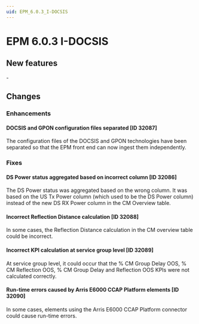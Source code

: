 ```yaml
---
uid: EPM_6.0.3_I-DOCSIS
---
```


# EPM 6.0.3 I-DOCSIS

## New features

\-

## Changes

### Enhancements

#### DOCSIS and GPON configuration files separated \[ID 32087\]

The configuration files of the DOCSIS and GPON technologies have been separated so that the EPM front end can now ingest them independently.

### Fixes

#### DS Power status aggregated based on incorrect column \[ID 32086\]

The DS Power status was aggregated based on the wrong column. It was based on the US Tx Power column (which used to be the DS Power column) instead of the new DS RX Power column in the CM Overview table.

#### Incorrect Reflection Distance calculation \[ID 32088\]

In some cases, the Reflection Distance calculation in the CM overview table could be incorrect.

#### Incorrect KPI calculation at service group level \[ID 32089\]

At service group level, it could occur that the % CM Group Delay OOS, % CM Reflection OOS, % CM Group Delay and Reflection OOS KPIs were not calculated correctly.

#### Run-time errors caused by Arris E6000 CCAP Platform elements \[ID 32090\]

In some cases, elements using the Arris E6000 CCAP Platform connector could cause run-time errors.
